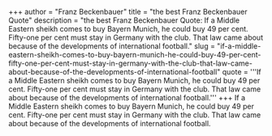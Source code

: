 +++
author = "Franz Beckenbauer"
title = "the best Franz Beckenbauer Quote"
description = "the best Franz Beckenbauer Quote: If a Middle Eastern sheikh comes to buy Bayern Munich, he could buy 49 per cent. Fifty-one per cent must stay in Germany with the club. That law came about because of the developments of international football."
slug = "if-a-middle-eastern-sheikh-comes-to-buy-bayern-munich-he-could-buy-49-per-cent-fifty-one-per-cent-must-stay-in-germany-with-the-club-that-law-came-about-because-of-the-developments-of-international-football"
quote = '''If a Middle Eastern sheikh comes to buy Bayern Munich, he could buy 49 per cent. Fifty-one per cent must stay in Germany with the club. That law came about because of the developments of international football.'''
+++
If a Middle Eastern sheikh comes to buy Bayern Munich, he could buy 49 per cent. Fifty-one per cent must stay in Germany with the club. That law came about because of the developments of international football.
